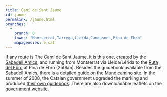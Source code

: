 ```yaml
---
title: Camí de Sant Jaume
id: jaume
permalink: /jaume.html
branches:
  -
    branch: 0
    towns: "Montserrat,Tàrrega,Lleida,Candasnos,Pina de Ebro"
    mapagencies: e,cat
---
```


If any route is The Camí de Sant Jaume, it is this one, created by the [Sabadell Amics][0], and running from Montserrat via Lleida/Lérida to the [Ruta del Ebro][1] at Pina de Ebro (250km). Besides the guidebook available from the Sabadell Amics, there is a detailed guide on the [Mundicamino site][2]. In the summer of 2008, the Catalan government upgraded the marking and produced [their own guidebook][3]. There are also downloadable leaflets on the [government website][4].

[0]: http://www.camisantjaume.com
[1]: ebro.html
[2]: http://www.mundicamino.com/rutas.cfm?id=48
[3]: http://www.gencat.cat/diue/serveis/publicacions/turisme/index.html#a11
[4]: http://www.gencat.cat/diue/serveis/publicacions/turisme/tramscsj/index.html